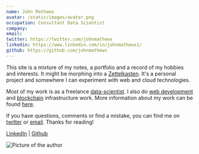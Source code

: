 ```yaml
---
name: John Mathews
avatar: /static/images/avatar.png
occupation: Consultant Data Scientist
company:
email:
twitter: https://twitter.com/johnmathews
linkedin: https://www.linkedin.com/in/johnmathews1/
github: https://github.com/johnmathews
---
```


This site is a mixture of my notes, a portfolio and a record of my hobbies and
interests. It might be morphing into a
[Zettelkasten](https://en.wikipedia.org/wiki/Zettelkasten). It's a personal
project and somewhere I can experiment with web and cloud technologies.

Most of my work is as a freelance
[data-scientist](https://python-blog.johnmathews.is/traffic.html). I also do [web
development](/blog/load-testing-web-analytics-tool) and <a
href="https://johnmathews.is/categories/technical/cryptocurrencies">blockchain</a>
infrastructure work. More information about my work can be found
[here](/experience).

If you have questions, comments or find a mistake, you can find me on
[twitter](https://twitter.com/johnmathews) or [email](mailto:mthwsjc@gmail.com). Thanks for reading!

[LinkedIn](https://www.linkedin.com/in/johnmathews1/) | [Github](https://github.com/johnmathews)

<img className="border-2 border-green-500" src="static/images/john_headshot.jpg" alt="Picture of the author" width={300} />
